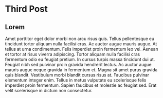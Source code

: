 # Third Post

## Lorem
Amet porttitor eget dolor morbi non arcu risus quis. Tellus pellentesque eu tincidunt tortor aliquam nulla facilisi cras. Ac auctor augue mauris augue. At tellus at urna condimentum. Felis imperdiet proin fermentum leo vel. Aenean et tortor at risus viverra adipiscing. Tortor aliquam nulla facilisi cras fermentum odio eu feugiat pretium. In cursus turpis massa tincidunt dui ut. Feugiat nibh sed pulvinar proin gravida hendrerit lectus. Ac auctor augue mauris augue neque gravida in fermentum et. Magna sit amet purus gravida quis blandit. Vestibulum morbi blandit cursus risus at. Faucibus pulvinar elementum integer enim. Tellus in metus vulputate eu scelerisque felis imperdiet proin fermentum. Sapien faucibus et molestie ac feugiat sed. Erat velit scelerisque in dictum non consectetur.
